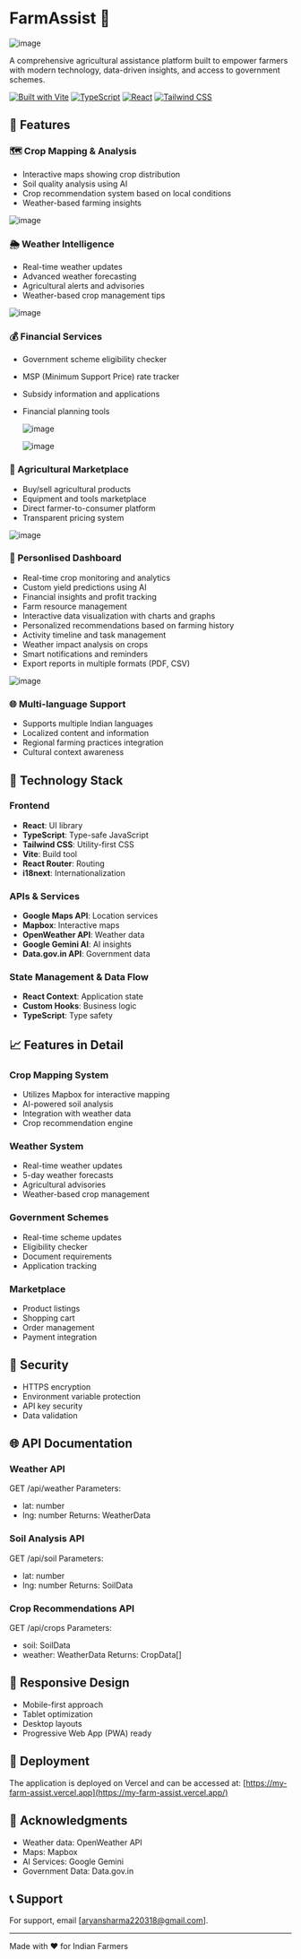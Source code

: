 # FarmAssist 🌾

![image](https://github.com/user-attachments/assets/e83b42b7-4483-4d8c-8369-c744317b0e8e)


A comprehensive agricultural assistance platform built to empower farmers with modern technology, data-driven insights, and access to government schemes.

[![Built with Vite](https://img.shields.io/badge/Built_with-Vite-646CFF?style=flat-square&logo=vite)](https://vitejs.dev/)
[![TypeScript](https://img.shields.io/badge/TypeScript-007ACC?style=flat-square&logo=typescript&logoColor=white)](https://www.typescriptlang.org/)
[![React](https://img.shields.io/badge/React-20232A?style=flat-square&logo=react&logoColor=61DAFB)](https://reactjs.org/)
[![Tailwind CSS](https://img.shields.io/badge/Tailwind_CSS-38B2AC?style=flat-square&logo=tailwind-css&logoColor=white)](https://tailwindcss.com/)

## 🌟 Features

### 🗺️ Crop Mapping & Analysis
- Interactive maps showing crop distribution
- Soil quality analysis using AI
- Crop recommendation system based on local conditions
- Weather-based farming insights
  
![image](https://github.com/user-attachments/assets/139238ea-1169-4236-aa1a-3de8ca1b9df5)


### 🌦️ Weather Intelligence
- Real-time weather updates
- Advanced weather forecasting
- Agricultural alerts and advisories
- Weather-based crop management tips
  
![image](https://github.com/user-attachments/assets/a6d41259-09a2-4fb8-9ae7-10b1ca004275)


### 💰 Financial Services
- Government scheme eligibility checker
- MSP (Minimum Support Price) rate tracker
- Subsidy information and applications
- Financial planning tools
  
  ![image](https://github.com/user-attachments/assets/65f421fe-c997-4dc9-8da3-f2bb688c806b)
  
  ![image](https://github.com/user-attachments/assets/ea2bd3e4-dba2-4cb2-88d7-5339f90a30b8)


### 🏪 Agricultural Marketplace
- Buy/sell agricultural products
- Equipment and tools marketplace
- Direct farmer-to-consumer platform
- Transparent pricing system
  
![image](https://github.com/user-attachments/assets/1529fdcd-a769-4366-a25b-b377b082e2e7)

### 🧮 Personlised Dashboard
- Real-time crop monitoring and analytics
- Custom yield predictions using AI
- Financial insights and profit tracking
- Farm resource management
- Interactive data visualization with charts and graphs
- Personalized recommendations based on farming history
- Activity timeline and task management
- Weather impact analysis on crops
- Smart notifications and reminders
- Export reports in multiple formats (PDF, CSV)
  
![image](https://github.com/user-attachments/assets/af3c3a65-5a85-43a4-bc4b-ff880fab85ea)


### 🌐 Multi-language Support
- Supports multiple Indian languages
- Localized content and information
- Regional farming practices integration
- Cultural context awareness

## 🔧 Technology Stack

### Frontend
- **React**: UI library
- **TypeScript**: Type-safe JavaScript
- **Tailwind CSS**: Utility-first CSS
- **Vite**: Build tool
- **React Router**: Routing
- **i18next**: Internationalization

### APIs & Services
- **Google Maps API**: Location services
- **Mapbox**: Interactive maps
- **OpenWeather API**: Weather data
- **Google Gemini AI**: AI insights
- **Data.gov.in API**: Government data

### State Management & Data Flow
- **React Context**: Application state
- **Custom Hooks**: Business logic
- **TypeScript**: Type safety

## 📈 Features in Detail

### Crop Mapping System
- Utilizes Mapbox for interactive mapping
- AI-powered soil analysis
- Integration with weather data
- Crop recommendation engine

### Weather System
- Real-time weather updates
- 5-day weather forecasts
- Agricultural advisories
- Weather-based crop management

### Government Schemes
- Real-time scheme updates
- Eligibility checker
- Document requirements
- Application tracking

### Marketplace
- Product listings
- Shopping cart
- Order management
- Payment integration

## 🔐 Security

- HTTPS encryption
- Environment variable protection
- API key security
- Data validation

## 🌐 API Documentation

### Weather API

GET /api/weather
Parameters:
- lat: number
- lng: number
Returns: WeatherData


### Soil Analysis API

GET /api/soil
Parameters:
- lat: number
- lng: number
Returns: SoilData


### Crop Recommendations API

GET /api/crops
Parameters:
- soil: SoilData
- weather: WeatherData
Returns: CropData[]


## 📱 Responsive Design

- Mobile-first approach
- Tablet optimization
- Desktop layouts
- Progressive Web App (PWA) ready

## 🚀 Deployment

The application is deployed on Vercel and can be accessed at:
[https://my-farm-assist.vercel.app](https://my-farm-assist.vercel.app/)

## 🙏 Acknowledgments

- Weather data: OpenWeather API
- Maps: Mapbox
- AI Services: Google Gemini
- Government Data: Data.gov.in

## 📞 Support

For support, email [aryansharma220318@gmail.com].

---

Made with ❤️ for Indian Farmers
